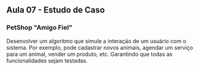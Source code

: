 <h2> Aula 07 - Estudo de Caso </h2>

<h3> PetShop "Amigo Fiel" </h3>

Desenvolver um algoritmo que simule a interação de um usuário com o sistema. Por exemplo, pode cadastrar novos animais, agendar um serviço para um animal, vender um produto, etc.
Garantindo que todas as funcionalidades sejam testadas.